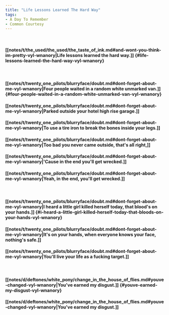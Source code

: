 ```yaml
---
title: "Life Lessons Learned The Hard Way"
tags:
- A Day To Remember
- Common Courtesy
---
```

&nbsp;
#### [[notes/t/the_used/the_used/the_taste_of_ink.md#and-wont-you-think-im-pretty-vyl-wnanory|Life lessons learned the hard way.]] {#life-lessons-learned-the-hard-way-vyl-wnanory}
&nbsp;
#### [[notes/t/twenty_one_pilots/blurryface/doubt.md#dont-forget-about-me-vyl-wnanory|Four people waited in a random white unmarked van.]] {#four-people-waited-in-a-random-white-unmarked-van-vyl-wnanory}
#### [[notes/t/twenty_one_pilots/blurryface/doubt.md#dont-forget-about-me-vyl-wnanory|Parked outside your hotel high rise garage.]]
#### [[notes/t/twenty_one_pilots/blurryface/doubt.md#dont-forget-about-me-vyl-wnanory|To use a tire iron to break the bones inside your legs.]]
#### [[notes/t/twenty_one_pilots/blurryface/doubt.md#dont-forget-about-me-vyl-wnanory|Too bad you never came outside, that's all right,]]
#### [[notes/t/twenty_one_pilots/blurryface/doubt.md#dont-forget-about-me-vyl-wnanory|'Cause in the end you'll get wrecked.]]
#### [[notes/t/twenty_one_pilots/blurryface/doubt.md#dont-forget-about-me-vyl-wnanory|Yeah, in the end, you'll get wrecked.]]
&nbsp;
#### [[notes/t/twenty_one_pilots/blurryface/doubt.md#dont-forget-about-me-vyl-wnanory|I heard a little girl killed herself today, that blood's on your hands.]] {#i-heard-a-little-girl-killed-herself-today-that-bloods-on-your-hands-vyl-wnanory}
#### [[notes/t/twenty_one_pilots/blurryface/doubt.md#dont-forget-about-me-vyl-wnanory|It's on your hands, when everyone knows your face, nothing's safe.]]
#### [[notes/t/twenty_one_pilots/blurryface/doubt.md#dont-forget-about-me-vyl-wnanory|You'll live your life as a fucking target.]]
&nbsp;
#### [[notes/d/deftones/white_pony/change_in_the_house_of_flies.md#youve-changed-vyl-wnanory|You've earned my disgust.]] {#youve-earned-my-disgust-vyl-wnanory}
#### [[notes/d/deftones/white_pony/change_in_the_house_of_flies.md#youve-changed-vyl-wnanory|You've earned my disgust.]]
